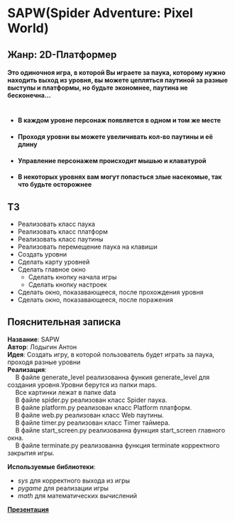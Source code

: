 # SAPW(Spider Adventure: Pixel World)<br>
## Жанр: 2D-Платформер<br>

#### Это одиночноя игра, в которой Вы играете за паука, которому нужно находить выход из уровня, вы можете цепляться паутиной за разные выступы и платформы, но будьте экономнее, паутина не бесконечна...
#
+ #### В каждом уровне персонаж появляется в одном и том же месте<br>
+ #### Проходя уровни вы можете увеличивать кол-во паутины и её длину<br>
+ #### Управление персонажем происходит мышью и клаватурой<br>
+ #### В некоторых уровнях вам могут попасться злые насекомые, так что будьте осторожнее<br>

## ТЗ
+ Реализовать класс паука
+ Реализовать класс платформ
+ Реализовать класс паутины
+ Реализовать перемещение паука на клавиши
+ Создать уровни
+ Сделать карту уровней
+ Сделать главное окно
  + Сделать кнопку начала игры
  + Сделать кнопку настроек
+ Сделать окно, показавающееся, после прохождения уровня
+ Сделать окно, показавающееся, после поражения

## Пояснительная записка
**Название**: SAPW<br>
**Автор**: Лодыгин Антон<br>
**Идея**: Создать игру, в которой пользователь будет играть за паука, проходя разные уровни<br>
**Реализация**:<br>&emsp;
В файле generate_level реализованна функия generate_level для создания уровня.Уровни берутся из папки maps.<br>&emsp;
Все картинки лежат в папке data<br>&emsp;
В файле spider.py реализован класс Spider паука.<br>&emsp;
В файле platform.py реализован класс Platform платформ.<br>&emsp;
В файле web.py реализован класс Web паутины.<br>&emsp;
В файле timer.py реализован класс Timer таймера.<br>&emsp;
В файле start_screen.py реализованна функция start_screen главного окна.<br>&emsp;
В файле terminate.py реализованна функция terminate корректного закрытия игры.

**Используемые библиотеки**:
+ *sys* для корректного выхода из игры
+ *pygame* для реализации игры
+ *math* для математических вычислений

**[Презентация](https://docs.google.com/presentation/d/1zkGR5NcRLqAxq2EeSL5cnBq5IKEPp-YD_DGanIFpIsg/edit?usp=sharing)**


